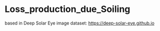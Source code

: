 # Loss_production_due_Soiling
based in Deep Solar Eye image dataset: https://deep-solar-eye.github.io
